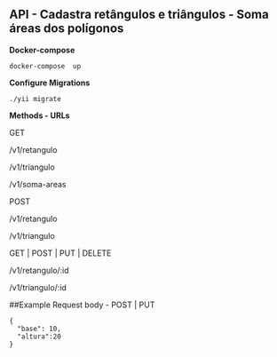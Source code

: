 API - Cadastra retângulos e triângulos - Soma áreas dos polígonos
---

**Docker-compose**

```
docker-compose  up
```

**Configure Migrations**

```
./yii migrate
```


**Methods - URLs**

GET


/v1/retangulo


/v1/triangulo


/v1/soma-areas


POST 


/v1/retangulo


/v1/triangulo


GET | POST | PUT | DELETE


/v1/retangulo/:id


/v1/triangulo/:id


##Example Request body - POST | PUT


```
{
  "base": 10,
  "altura":20
}
```









